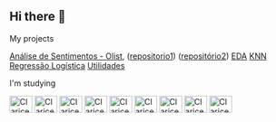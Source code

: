 ## Hi there 👋


My projects

[Análise de Sentimentos - Olist](https://share.streamlit.io/clarice-satiko-aoto/stack-lab/main/app.py), ([repositorio1](https://github.com/Clarice-Satiko-Aoto/Stack-Lab)) ([repositório2](https://github.com/petersonrs/projetostack)) 
[EDA](https://github.com/Clarice-Satiko-Aoto/EDA)
[KNN](https://github.com/Clarice-Satiko-Aoto/KNN)
[Regressão Logística](https://github.com/Clarice-Satiko-Aoto/Logistic-Regression)
[Utilidades](https://github.com/Clarice-Satiko-Aoto/utilidades)



I'm studying

<img align="center" alt="Clarice-html" height="30" width="40" src="https://cdn.jsdelivr.net/gh/devicons/devicon/icons/bootstrap/bootstrap-original.svg"/>
<img align="center" alt="Clarice-html" height="30" width="40" src="https://cdn.jsdelivr.net/gh/devicons/devicon/icons/canva/canva-original.svg" />
<img align="center" alt="Clarice-html" height="30" width="40" src="https://cdn.jsdelivr.net/gh/devicons/devicon/icons/figma/figma-original.svg" />


<img align="center" alt="Clarice-html" height="30" width="40" src="https://cdn.jsdelivr.net/gh/devicons/devicon/icons/jupyter/jupyter-original.svg"/>
<img align="center" alt="Clarice-html" height="30" width="40" src="https://cdn.jsdelivr.net/gh/devicons/devicon/icons/python/python-original.svg" />
<img align="center" alt="Clarice-html" height="30" width="40" src="https://cdn.jsdelivr.net/gh/devicons/devicon/icons/numpy/numpy-original.svg" />
<img align="center" alt="Clarice-html" height="30" width="40" src="https://cdn.jsdelivr.net/gh/devicons/devicon/icons/pandas/pandas-original.svg" />
<img align="center" alt="Clarice-html" height="30" width="40" src="https://cdn.jsdelivr.net/gh/devicons/devicon/icons/tensorflow/tensorflow-original.svg" />
<img align="center" alt="Clarice-html" height="30" width="40" src="https://cdn.jsdelivr.net/gh/devicons/devicon/icons/vscode/vscode-original.svg" />



<!--
**Clarice-Satiko-Aoto/Clarice-Satiko-Aoto** is a ✨ _special_ ✨ repository because its `README.md` (this file) appears on your GitHub profile.

Here are some ideas to get you started:

- 🔭 I’m currently working on ...
- 🌱 I’m currently learning ...
- 👯 I’m looking to collaborate on ...
- 🤔 I’m looking for help with ...
- 💬 Ask me about ...
- 📫 How to reach me: ...
- 😄 Pronouns: ...
- ⚡ Fun fact: ...
-->




